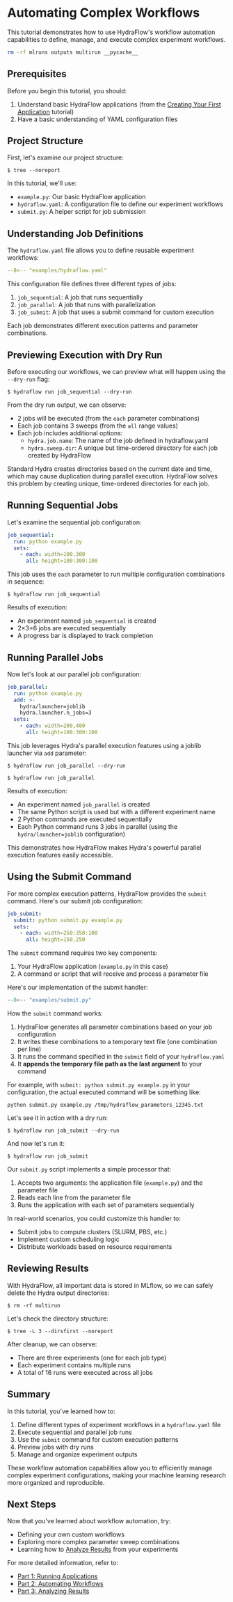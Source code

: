 # Automating Complex Workflows

This tutorial demonstrates how to use HydraFlow's workflow automation capabilities to define, manage, and execute complex experiment workflows.

```bash exec="1" workdir="examples"
rm -rf mlruns outputs multirun __pycache__
```

## Prerequisites

Before you begin this tutorial, you should:

1. Understand basic HydraFlow applications (from the [Creating Your First Application](applications.md) tutorial)
2. Have a basic understanding of YAML configuration files

## Project Structure

First, let's examine our project structure:

```console exec="1" workdir="examples" result="nohighlight"
$ tree --noreport
```

In this tutorial, we'll use:

- `example.py`: Our basic HydraFlow application
- `hydraflow.yaml`: A configuration file to define our experiment workflows
- `submit.py`: A helper script for job submission

## Understanding Job Definitions

The `hydraflow.yaml` file allows you to define reusable experiment workflows:

```yaml title="hydraflow.yaml" linenums="1"
--8<-- "examples/hydraflow.yaml"
```

This configuration file defines three different types of jobs:

1. `job_sequential`: A job that runs sequentially
2. `job_parallel`: A job that runs with parallelization
3. `job_submit`: A job that uses a submit command for custom execution

Each job demonstrates different execution patterns and parameter combinations.

## Previewing Execution with Dry Run

Before executing our workflows, we can preview what will happen using the `--dry-run` flag:

```console exec="1" source="console" workdir="examples"
$ hydraflow run job_sequential --dry-run
```

From the dry run output, we can observe:

- 2 jobs will be executed (from the `each` parameter combinations)
- Each job contains 3 sweeps (from the `all` range values)
- Each job includes additional options:
    - `hydra.job.name`: The name of the job defined in hydraflow.yaml
    - `hydra.sweep.dir`: A unique but time-ordered directory for each job created by HydraFlow

Standard Hydra creates directories based on the current date and time, which may cause duplication during parallel execution.
HydraFlow solves this problem by creating unique, time-ordered directories for each job.

## Running Sequential Jobs

Let's examine the sequential job configuration:

```yaml
job_sequential:
  run: python example.py
  sets:
    - each: width=100,300
      all: height=100:300:100
```

This job uses the `each` parameter to run multiple configuration combinations in sequence:

```console exec="1" source="console" workdir="examples"
$ hydraflow run job_sequential
```

Results of execution:

- An experiment named `job_sequential` is created
- 2×3=6 jobs are executed sequentially
- A progress bar is displayed to track completion

## Running Parallel Jobs

Now let's look at our parallel job configuration:

```yaml
job_parallel:
  run: python example.py
  add: >-
    hydra/launcher=joblib
    hydra.launcher.n_jobs=3
  sets:
    - each: width=200,400
      all: height=100:300:100
```

This job leverages Hydra's parallel execution features using a joblib launcher via `add` parameter:

```console exec="1" source="console" workdir="examples"
$ hydraflow run job_parallel --dry-run
```

```console exec="1" source="console" workdir="examples"
$ hydraflow run job_parallel
```

Results of execution:

- An experiment named `job_parallel` is created
- The same Python script is used but with a different experiment name
- 2 Python commands are executed sequentially
- Each Python command runs 3 jobs in parallel (using the `hydra/launcher=joblib` configuration)

This demonstrates how HydraFlow makes Hydra's powerful parallel execution features easily accessible.

## Using the Submit Command

For more complex execution patterns, HydraFlow provides the `submit` command. Here's our submit job configuration:

```yaml
job_submit:
  submit: python submit.py example.py
  sets:
    - each: width=250:350:100
      all: height=150,250
```

The `submit` command requires two key components:

1. Your HydraFlow application (`example.py` in this case)
2. A command or script that will receive and process a parameter file

Here's our implementation of the submit handler:

```python title="submit.py" linenums="1"
--8<-- "examples/submit.py"
```

How the `submit` command works:

1. HydraFlow generates all parameter combinations based on your job configuration
2. It writes these combinations to a temporary text file (one combination per line)
3. It runs the command specified in the `submit` field of your `hydraflow.yaml`
4. It **appends the temporary file path as the last argument** to your command

For example, with `submit: python submit.py example.py` in your configuration,
the actual executed command will be something like:
```
python submit.py example.py /tmp/hydraflow_parameters_12345.txt
```

Let's see it in action with a dry run:

```console exec="1" source="console" workdir="examples"
$ hydraflow run job_submit --dry-run
```

And now let's run it:

```console exec="1" source="console" workdir="examples"
$ hydraflow run job_submit
```

Our `submit.py` script implements a simple processor that:

1. Accepts two arguments: the application file (`example.py`) and the parameter file
2. Reads each line from the parameter file
3. Runs the application with each set of parameters sequentially

In real-world scenarios, you could customize this handler to:

- Submit jobs to compute clusters (SLURM, PBS, etc.)
- Implement custom scheduling logic
- Distribute workloads based on resource requirements

## Reviewing Results

With HydraFlow, all important data is stored in MLflow, so we can safely delete the Hydra output directories:

```console exec="1" source="console" workdir="examples"
$ rm -rf multirun
```

Let's check the directory structure:

```console exec="1" workdir="examples" result="nohighlight"
$ tree -L 3 --dirsfirst --noreport
```

After cleanup, we can observe:

- There are three experiments (one for each job type)
- Each experiment contains multiple runs
- A total of 16 runs were executed across all jobs

## Summary

In this tutorial, you've learned how to:

1. Define different types of experiment workflows in a `hydraflow.yaml` file
2. Execute sequential and parallel job runs
3. Use the `submit` command for custom execution patterns
4. Preview jobs with dry runs
5. Manage and organize experiment outputs

These workflow automation capabilities allow you to efficiently manage complex experiment configurations, making your machine learning research more organized and reproducible.

## Next Steps

Now that you've learned about workflow automation, try:

- Defining your own custom workflows
- Exploring more complex parameter sweep combinations
- Learning how to [Analyze Results](analysis.md) from your experiments

For more detailed information, refer to:

- [Part 1: Running Applications](../part1-applications/index.md)
- [Part 2: Automating Workflows](../part2-advanced/index.md)
- [Part 3: Analyzing Results](../part3-analysis/index.md)